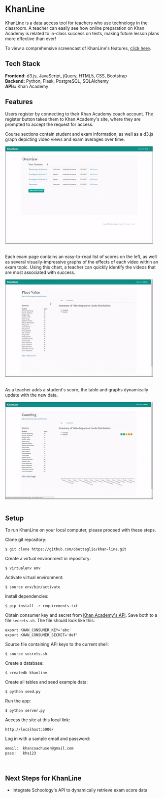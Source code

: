 # KhanLine

KhanLine is a data access tool for teachers who use technology in the classroom. A teacher can easily see how online preparation on Khan Academy is related to in-class success on tests, making future lesson plans more effective than ever!

To view a comprehensive screencast of KhanLine's features, [click here](https://www.youtube.com/watch?v=q1jQHC-jCOA).


## Tech Stack

__Frontend:__ d3.js, JavaScript, jQuery, HTML5, CSS, Bootstrap<br>
__Backend:__ Python, Flask, PostgreSQL, SQLAlchemy<br>
__APIs:__ Khan Academy<br>

## Features

Users register by connecting to their Khan Academy coach account. The register button takes them to Khan Academy's site, where they are prompted to accept the request for access.

Course sections contain student and exam information, as well as a d3.js graph depicting video views and exam averages over time.

![Course section](/static/images/readme-images/course-section.gif)
<br><br>

Each exam page contains an easy-to-read list of scores on the left, as well as several visually-impressive graphs of the effects of each video within an exam topic. Using this chart, a teacher can quickly identify the videos that are most associated with success.

![Exam graph](/static/images/readme-images/exam-graph.gif)
<br><br>

As a teacher adds a student's score, the table and graphs dynamically update with the new data.

![Add score](/static/images/readme-images/add-score.gif)
<br><br>

## Setup

To run KhanLine on your local computer, please proceed with these steps.

Clone git repository:

```
$ git clone https://github.com/obettaglio/khan-line.git
```

Create a virtual environment in repository:

```
$ virtualenv env
```

Activate virtual environment:

```
$ source env/bin/activate
```

Install dependencies:

```
$ pip install -r requirements.txt
```

Obtain consumer key and secret from [Khan Academy's API](https://github.com/Khan/khan-api/wiki/Khan-Academy-API-Authentication). Save both to a file `secrets.sh`. The file should look like this:

```
export KHAN_CONSUMER_KEY='abc'
export KHAN_CONSUMER_SECRET='def'
```

Source file containing API keys to the current shell:

```
$ source secrets.sh
```

Create a database:

```
$ createdb khanline
```

Create all tables and seed example data:

```
$ python seed.py
```

Run the app:

```
$ python server.py
```

Access the site at this local link:

```
http://localhost:5000/
```

Log in with a sample email and password:

```
email:  khancoachuser@gmail.com
pass:   kha123
```
<br>

## Next Steps for KhanLine

* Integrate Schoology's API to dynamically retrieve exam score data